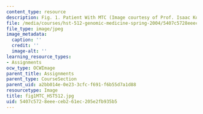 ```yaml
---
content_type: resource
description: Fig. 1. Patient With MTC (Image courtesy of Prof. Isaac Kohane.)
file: /media/courses/hst-512-genomic-medicine-spring-2004/5407c5728eeeceb261ec205e2fb935b5_fig1MTC_HST512.jpg
file_type: image/jpeg
image_metadata:
  caption: ''
  credit: ''
  image-alt: ''
learning_resource_types:
- Assignments
ocw_type: OCWImage
parent_title: Assignments
parent_type: CourseSection
parent_uid: a2bb014e-0e23-3cfc-f691-f6b55d7a1d88
resourcetype: Image
title: fig1MTC_HST512.jpg
uid: 5407c572-8eee-ceb2-61ec-205e2fb935b5
---
```

